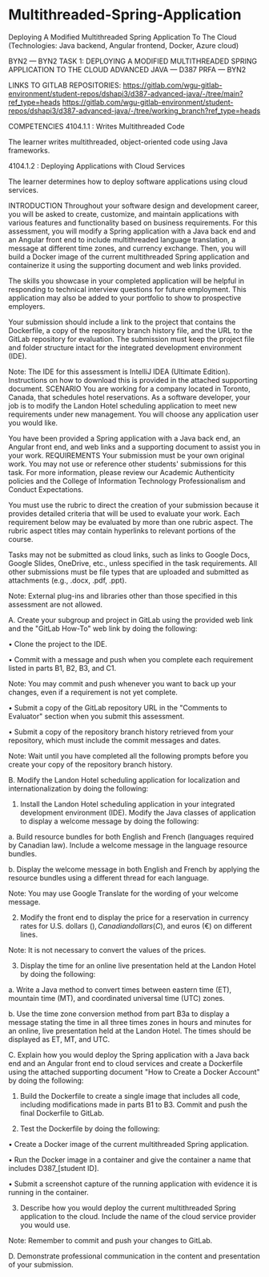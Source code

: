 # Multithreaded-Spring-Application
Deploying A Modified Multithreaded Spring Application To The Cloud (Technologies: Java backend, Angular frontend, Docker, Azure cloud)

BYN2 — BYN2 TASK 1: DEPLOYING A MODIFIED MULTITHREADED SPRING APPLICATION TO THE CLOUD
ADVANCED JAVA — D387
PRFA — BYN2


LINKS TO GITLAB REPOSITORIES:
https://gitlab.com/wgu-gitlab-environment/student-repos/dshapi3/d387-advanced-java/-/tree/main?ref_type=heads
https://gitlab.com/wgu-gitlab-environment/student-repos/dshapi3/d387-advanced-java/-/tree/working_branch?ref_type=heads



COMPETENCIES
4104.1.1 : Writes Multithreaded Code

The learner writes multithreaded, object-oriented code using Java frameworks.

4104.1.2 : Deploying Applications with Cloud Services

The learner determines how to deploy software applications using cloud services.

INTRODUCTION
Throughout your software design and development career, you will be asked to create, customize, and maintain applications with various features and functionality based on business requirements. For this assessment, you will modify a Spring application with a Java back end and an Angular front end to include multithreaded language translation, a message at different time zones, and currency exchange. Then, you will build a Docker image of the current multithreaded Spring application and containerize it using the supporting document and web links provided.

The skills you showcase in your completed application will be helpful in responding to technical interview questions for future employment. This application may also be added to your portfolio to show to prospective employers.

Your submission should include a link to the project that contains the Dockerfile, a copy of the repository branch history file, and the URL to the GitLab repository for evaluation. The submission must keep the project file and folder structure intact for the integrated development environment (IDE).

Note: The IDE for this assessment is IntelliJ IDEA (Ultimate Edition). Instructions on how to download this is provided in the attached supporting document.
SCENARIO
You are working for a company located in Toronto, Canada, that schedules hotel reservations. As a software developer, your job is to modify the Landon Hotel scheduling application to meet new requirements under new management. You will choose any application user you would like.

You have been provided a Spring application with a Java back end, an Angular front end, and web links and a supporting document to assist you in your work.
REQUIREMENTS
Your submission must be your own original work. You may not use or reference other students' submissions for this task. For more information, please review our Academic Authenticity policies and the College of Information Technology Professionalism and Conduct Expectations.



You must use the rubric to direct the creation of your submission because it provides detailed criteria that will be used to evaluate your work. Each requirement below may be evaluated by more than one rubric aspect. The rubric aspect titles may contain hyperlinks to relevant portions of the course.



Tasks may not be submitted as cloud links, such as links to Google Docs, Google Slides, OneDrive, etc., unless specified in the task requirements. All other submissions must be file types that are uploaded and submitted as attachments (e.g., .docx, .pdf, .ppt).



Note: External plug-ins and libraries other than those specified in this assessment are not allowed.



A.  Create your subgroup and project in GitLab using the provided web link and the "GitLab How-To" web link by doing the following:

•   Clone the project to the IDE.

•   Commit with a message and push when you complete each requirement listed in parts B1, B2, B3, and C1.


Note: You may commit and push whenever you want to back up your changes, even if a requirement is not yet complete.


•   Submit a copy of the GitLab repository URL in the "Comments to Evaluator" section when you submit this assessment.

•   Submit a copy of the repository branch history retrieved from your repository, which must include the commit messages and dates.

Note: Wait until you have completed all the following prompts before you create your copy of the repository branch history.


B.  Modify the Landon Hotel scheduling application for localization and internationalization by doing the following:

1.   Install the Landon Hotel scheduling application in your integrated development environment (IDE). Modify the Java classes of application to display a welcome message by doing the following:

a.  Build resource bundles for both English and French (languages required by Canadian law). Include a welcome message in the language resource bundles.

b.  Display the welcome message in both English and French by applying the resource bundles using a different thread for each language.


Note: You may use Google Translate for the wording of your welcome message.


2.  Modify the front end to display the price for a reservation in currency rates for U.S. dollars ($), Canadian dollars (C$), and euros (€) on different lines.


Note: It is not necessary to convert the values of the prices.


3.  Display the time for an online live presentation held at the Landon Hotel by doing the following:

a.  Write a Java method to convert times between eastern time (ET), mountain time (MT), and coordinated universal time (UTC) zones.

b.  Use the time zone conversion method from part B3a to display a message stating the time in all three times zones in hours and minutes for an online, live presentation held at the Landon Hotel. The times should be displayed as ET, MT, and UTC.


C.  Explain how you would deploy the Spring application with a Java back end and an Angular front end to cloud services and create a Dockerfile using the attached supporting document "How to Create a Docker Account" by doing the following:

1.  Build the Dockerfile to create a single image that includes all code, including modifications made in parts B1 to B3. Commit and push the final Dockerfile to GitLab.

2.  Test the Dockerfile by doing the following:

•   Create a Docker image of the current multithreaded Spring application.

•   Run the Docker image in a container and give the container a name that includes D387_[student ID].

•   Submit a screenshot capture of the running application with evidence it is running in the container.

3.  Describe how you would deploy the current multithreaded Spring application to the cloud. Include the name of the cloud service provider you would use.


Note: Remember to commit and push your changes to GitLab.


D.  Demonstrate professional communication in the content and presentation of your submission.
